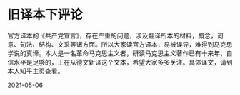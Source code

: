# 旧译本下评论

官方译本的《共产党宣言》，存在严重的问题，涉及翻译所本的材料，概念，词意、句法、结构、文采等诸方面。所以大家读官方译本，易被误导，难得到马克思学说的真谛。本人是一名革命马克思主义者，研读马克思主义著作已有十来年，自信水平是足够的，正在从德文新译这个文本，希望大家多多关注。具体译文，请到本人知乎主页查看。

2021-05-06